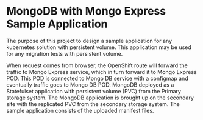 # MongoDB with Mongo Express Sample Application
The purpose of this project to design a sample application for any kubernetes solution with persistent volume. This application may be used for any migration tests with persistent volume.

When request comes from browser, the OpenShift route will forward the traffic to Mongo Express service, which in turn forward it to Mongo Express POD. This POD is connected to Mongo DB service with a configmap and eventually traffic goes to Mongo DB POD. MongoDB deployed as a Statefulset application with persistent volume (PVC) from the Primary storage system. The MongoDB application is brought up on the secondary site with the replicated PVC from the secondary storage system. The sample application consists of the uploaded manifest files.
